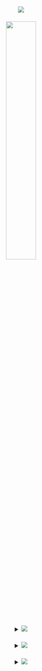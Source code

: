 <h1 align = "center"><img src="https://ru.bloggif.com/tmp/9a3eda3e87958626b4568d64675c7e71/text.gif?1667674066"></h1>
<h3 align = "center"><img src="https://avatars.githubusercontent.com/u/90175549?v=4", width = 40%%, height = 40%></h3>
  
<h3 align = "center">
  <details>
    <summary><img src="https://ru.bloggif.com/tmp/17868e13bd0b76246f5e305e869cefb8/text.gif?1667674121"></summary>
    <table align = "center">
      <tr>
      <th>𝐍𝐮𝐦𝐛𝐞𝐫 𝐨𝐟 𝐚𝐧𝐢𝐦𝐞 𝐰𝐚𝐭𝐜𝐡𝐞𝐝</th>
      <td>𝐏𝐫𝐨𝐠𝐫𝐚𝐦𝐦𝐢𝐧𝐠 𝐥𝐚𝐧𝐠𝐮𝐚𝐠𝐞</td>
      </tr>
      <tr>
      <th>𝟖𝟔</th>
      <td>𝐏𝐲𝐭𝐡𝐨𝐧</td>
      </tr>
    </table>
  </details>
</h3>
<h3 align = "center">
  <details>
    <summary><img src = "https://ru.bloggif.com/tmp/7499056ceb1dbf6cb2e9dfc068873d82/text.gif?1667674217"></summary>
    <img src = "https://github-profile-trophy.vercel.app/?username=Proxy1Mallet">
    <img src = "https://github-readme-streak-stats.herokuapp.com/?user=Proxy1Mallet">
  </details>
</h3>
  
<h3 align = "center">
  <details>
    <summary><img src = "https://ru.bloggif.com/tmp/da33fc3002c5f56e6929609ad3f51a98/text.gif?1667674301"></summary>
    <a href = "https://vk.com/Proxy1Mallet" target="_blank">
    <img src = "https://img.shields.io/badge/𝐕𝐊-2CA5E0?style=for-the-badge&logo=vk&logoColor=white">
    <a href = "https://t.me/Proxy1Mallet" target="_blank">
    <img src = "https://img.shields.io/badge/𝐓𝐄𝐋𝐄𝐆𝐑𝐀𝐌-2CA5E0?style=for-the-badge&logo=telegram&logoColor=white">
  </details>
</h3>
